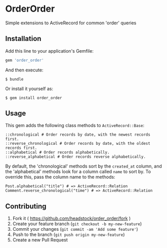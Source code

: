 # OrderOrder

Simple extensions to ActiveRecord for common 'order' queries

## Installation

Add this line to your application's Gemfile:

```ruby
gem 'order_order'
```

And then execute:

    $ bundle

Or install it yourself as:

    $ gem install order_order

## Usage

This gem adds the following class methods to `ActiveRecord::Base`:

    ::chronological # Order records by date, with the newest records first.
    ::reverse_chronological # Order records by date, with the oldest records first.
    ::alphabetical # Order records alphabetically.
    ::reverse_alphabetical # Order records reverse alphabetically.

By default, the 'chronological' methods sort by the `created_at` column, and
the 'alphabetical' methods look for a column called `name` to sort by. To
override this, pass the column name to the methods:

    Post.alphabetical("title") # => ActiveRecord::Relation
    Comment.reverse_chronological("time") # => ActiveRecord::Relation
    
## Contributing

1. Fork it ( https://github.com/headstock/order_order/fork )
2. Create your feature branch (`git checkout -b my-new-feature`)
3. Commit your changes (`git commit -am 'Add some feature'`)
4. Push to the branch (`git push origin my-new-feature`)
5. Create a new Pull Request
